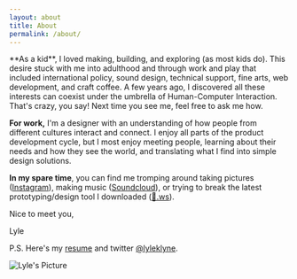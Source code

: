 ```yaml
---
layout: about
title: About
permalink: /about/
---
```

<div class="bio" markdown="1">
**As a kid**, I loved making, building, and exploring (as most kids do). This desire stuck with me into adulthood and through work and play that included international policy, sound design, technical support, fine arts, web development, and craft coffee. A few years ago, I discovered all these interests can coexist under the umbrella of Human-Computer Interaction. That's crazy, you say! Next time you see me, feel free to ask me how.

**For work,** I'm a designer with an understanding of how people from different cultures interact and connect. I enjoy all parts of the product development cycle, but I most enjoy meeting people, learning about their needs and how they see the world, and translating what I find into simple design solutions.

**In my spare time**, you can find me tromping around taking pictures ([Instagram](https://www.instagram.com/lyleklyne/)), making music ([Soundcloud](http://www.soundcloud.com/deepbrunch)), or trying to break the latest prototyping/design tool I downloaded ([💨.ws](http://xn--ks8h.ws/)). 

Nice to meet you,

Lyle

P.S. Here's my [resume](../images/other/klyne-resume-2016.pdf) and twitter [@lyleklyne](https://twitter.com/lyleklyne).

</div>

<div class="profile-pic-container">
    <img src="../images/other/lyle.png" class="profile-pic center img-back parallax-back" alt="Lyle's Picture">
    <div class="profile-bounding-box img-front parallax-middle">
    </div>
</div>